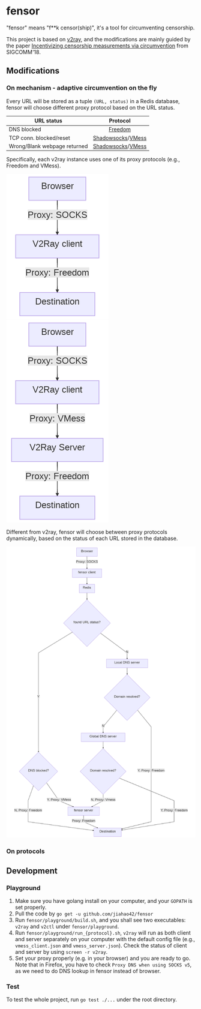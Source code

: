 # fensor

"fensor" means "f\*\*k censor(ship)", it's a tool for circumventing censorship.

This project is based on [v2ray](https://github.com/v2ray/v2ray-core), and the modifications are mainly guided by the paper [Incentivizing censorship measurements via circumvention](https://dl.acm.org/doi/abs/10.1145/3230543.3230568) from SIGCOMM'18.


## Modifications

### On mechanism - adaptive circumvention on the fly 

Every URL will be stored as a tuple `(URL, status)` in a Redis database, fensor will choose different proxy protocol based on the URL status.

| URL status| Protocol| 
| ------------- |:-------------:|
| DNS blocked| [Freedom](https://v2ray.com/en/configuration/protocols/freedom.html) |
| TCP conn. blocked/reset| [Shadowsocks](https://v2ray.com/en/configuration/protocols/shadowsocks.html)/[VMess](https://v2ray.com/en/configuration/protocols/vmess.html) |
| Wrong/Blank webpage returned| [Shadowsocks](https://v2ray.com/en/configuration/protocols/shadowsocks.html)/[VMess](https://v2ray.com/en/configuration/protocols/vmess.html) |

Specifically, each v2ray instance uses one of its proxy protocols (e.g., Freedom and VMess).

![Freedom](./doc/img/v2ray_freedom.png)
![VMess](./doc/img/v2ray_vmess.png)

Different from v2ray, fensor will choose between proxy protocols dynamically, based on the status of each URL stored in the database.

![fensor](./doc/img/fensor.png)

### On protocols 

<!--* freedom: add global DNS servers, i.e., when there is no valid response from the local DNS server, it shall turn to -->


## Development

### Playground

1. Make sure you have golang install on your computer, and your `GOPATH` is set properly.
2. Pull the code by `go get -u github.com/jiahao42/fensor`
3. Run `fensor/playground/build.sh`, and you shall see two executables: `v2ray` and `v2ctl` under `fensor/playground`. 
4. Run `fensor/playground/run_{protocol}.sh`, `v2ray` will run as both client and server separately on your computer with the default config file (e.g., `vmess_client.json` and `vmess_server.json`). Check the status of client and server by using `screen -r v2ray`.
5. Set your proxy properly (e.g. in your browser) and you are ready to go. Note that in Firefox, you have to check `Proxy DNS when using SOCKS v5`, as we need to do DNS lookup in fensor instead of browser. 

### Test

To test the whole project, run `go test ./...` under the root directory.
